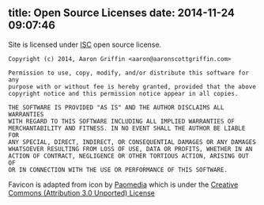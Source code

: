 title: Open Source Licenses
date: 2014-11-24 09:07:46
---

Site is licensed under [ISC](http://choosealicense.com/licenses/isc/) open source license.

```
Copyright (c) 2014, Aaron Griffin <aaron@aaronscottgriffin.com>

Permission to use, copy, modify, and/or distribute this software for any
purpose with or without fee is hereby granted, provided that the above
copyright notice and this permission notice appear in all copies.

THE SOFTWARE IS PROVIDED "AS IS" AND THE AUTHOR DISCLAIMS ALL WARRANTIES
WITH REGARD TO THIS SOFTWARE INCLUDING ALL IMPLIED WARRANTIES OF
MERCHANTABILITY AND FITNESS. IN NO EVENT SHALL THE AUTHOR BE LIABLE FOR
ANY SPECIAL, DIRECT, INDIRECT, OR CONSEQUENTIAL DAMAGES OR ANY DAMAGES
WHATSOEVER RESULTING FROM LOSS OF USE, DATA OR PROFITS, WHETHER IN AN
ACTION OF CONTRACT, NEGLIGENCE OR OTHER TORTIOUS ACTION, ARISING OUT OF
OR IN CONNECTION WITH THE USE OR PERFORMANCE OF THIS SOFTWARE.
```

Favicon is adapted from icon by [Paomedia](https://www.iconfinder.com/paomedia) which is under the [Creative Commons (Attribution 3.0 Unported) License](https://creativecommons.org/licenses/by/3.0/us/)
